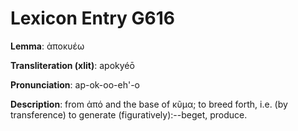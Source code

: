 # Lexicon Entry G616

**Lemma**: ἀποκυέω

**Transliteration (xlit)**: apokyéō

**Pronunciation**: ap-ok-oo-eh'-o

**Description**:
from ἀπό and the base of κῦμα; to breed forth, i.e. (by transference) to generate (figuratively):--beget, produce.
